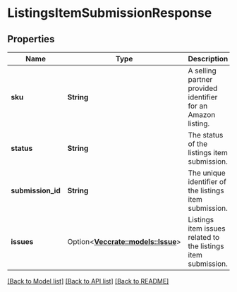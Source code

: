 # ListingsItemSubmissionResponse

## Properties

Name | Type | Description | Notes
------------ | ------------- | ------------- | -------------
**sku** | **String** | A selling partner provided identifier for an Amazon listing. | 
**status** | **String** | The status of the listings item submission. | 
**submission_id** | **String** | The unique identifier of the listings item submission. | 
**issues** | Option<[**Vec<crate::models::Issue>**](Issue.md)> | Listings item issues related to the listings item submission. | [optional]

[[Back to Model list]](../README.md#documentation-for-models) [[Back to API list]](../README.md#documentation-for-api-endpoints) [[Back to README]](../README.md)


